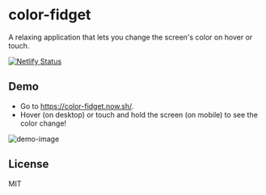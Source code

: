 # color-fidget

A relaxing application that lets you change the screen's color on hover or touch.

[![Netlify Status](https://api.netlify.com/api/v1/badges/d26115e0-7183-4d84-a355-39b47bd4db7d/deploy-status)](https://app.netlify.com/sites/color-fidget/deploys)

## Demo

* Go to https://color-fidget.now.sh/.
* Hover (on desktop) or touch and hold the screen (on mobile) to see the color change!

![demo-image](https://user-images.githubusercontent.com/15894826/68985416-2ba1c900-07cb-11ea-9759-a587b37625e6.gif)

## License 

MIT
